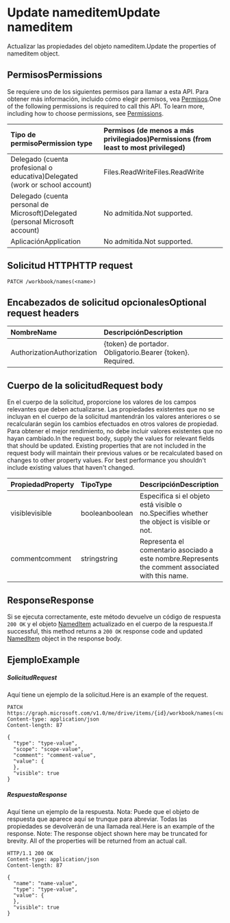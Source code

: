 # <a name="update-nameditem"></a><span data-ttu-id="8d97e-101">Update nameditem</span><span class="sxs-lookup"><span data-stu-id="8d97e-101">Update nameditem</span></span>

<span data-ttu-id="8d97e-102">Actualizar las propiedades del objeto nameditem.</span><span class="sxs-lookup"><span data-stu-id="8d97e-102">Update the properties of nameditem object.</span></span>
## <a name="permissions"></a><span data-ttu-id="8d97e-103">Permisos</span><span class="sxs-lookup"><span data-stu-id="8d97e-103">Permissions</span></span>
<span data-ttu-id="8d97e-p101">Se requiere uno de los siguientes permisos para llamar a esta API. Para obtener más información, incluido cómo elegir permisos, vea [Permisos](../../../concepts/permissions_reference.md).</span><span class="sxs-lookup"><span data-stu-id="8d97e-p101">One of the following permissions is required to call this API. To learn more, including how to choose permissions, see [Permissions](../../../concepts/permissions_reference.md).</span></span>

|<span data-ttu-id="8d97e-106">Tipo de permiso</span><span class="sxs-lookup"><span data-stu-id="8d97e-106">Permission type</span></span>      | <span data-ttu-id="8d97e-107">Permisos (de menos a más privilegiados)</span><span class="sxs-lookup"><span data-stu-id="8d97e-107">Permissions (from least to most privileged)</span></span>              |
|:--------------------|:---------------------------------------------------------|
|<span data-ttu-id="8d97e-108">Delegado (cuenta profesional o educativa)</span><span class="sxs-lookup"><span data-stu-id="8d97e-108">Delegated (work or school account)</span></span> | <span data-ttu-id="8d97e-109">Files.ReadWrite</span><span class="sxs-lookup"><span data-stu-id="8d97e-109">Files.ReadWrite</span></span>    |
|<span data-ttu-id="8d97e-110">Delegado (cuenta personal de Microsoft)</span><span class="sxs-lookup"><span data-stu-id="8d97e-110">Delegated (personal Microsoft account)</span></span> | <span data-ttu-id="8d97e-111">No admitida.</span><span class="sxs-lookup"><span data-stu-id="8d97e-111">Not supported.</span></span>    |
|<span data-ttu-id="8d97e-112">Aplicación</span><span class="sxs-lookup"><span data-stu-id="8d97e-112">Application</span></span> | <span data-ttu-id="8d97e-113">No admitida.</span><span class="sxs-lookup"><span data-stu-id="8d97e-113">Not supported.</span></span> |

## <a name="http-request"></a><span data-ttu-id="8d97e-114">Solicitud HTTP</span><span class="sxs-lookup"><span data-stu-id="8d97e-114">HTTP request</span></span>
<!-- { "blockType": "ignored" } -->
```http
PATCH /workbook/names(<name>)
```
## <a name="optional-request-headers"></a><span data-ttu-id="8d97e-115">Encabezados de solicitud opcionales</span><span class="sxs-lookup"><span data-stu-id="8d97e-115">Optional request headers</span></span>
| <span data-ttu-id="8d97e-116">Nombre</span><span class="sxs-lookup"><span data-stu-id="8d97e-116">Name</span></span>       | <span data-ttu-id="8d97e-117">Descripción</span><span class="sxs-lookup"><span data-stu-id="8d97e-117">Description</span></span>|
|:-----------|:-----------|
| <span data-ttu-id="8d97e-118">Authorization</span><span class="sxs-lookup"><span data-stu-id="8d97e-118">Authorization</span></span>  | <span data-ttu-id="8d97e-p102">{token} de portador. Obligatorio.</span><span class="sxs-lookup"><span data-stu-id="8d97e-p102">Bearer {token}. Required.</span></span> |

## <a name="request-body"></a><span data-ttu-id="8d97e-121">Cuerpo de la solicitud</span><span class="sxs-lookup"><span data-stu-id="8d97e-121">Request body</span></span>
<span data-ttu-id="8d97e-p103">En el cuerpo de la solicitud, proporcione los valores de los campos relevantes que deben actualizarse. Las propiedades existentes que no se incluyan en el cuerpo de la solicitud mantendrán los valores anteriores o se recalcularán según los cambios efectuados en otros valores de propiedad. Para obtener el mejor rendimiento, no debe incluir valores existentes que no hayan cambiado.</span><span class="sxs-lookup"><span data-stu-id="8d97e-p103">In the request body, supply the values for relevant fields that should be updated. Existing properties that are not included in the request body will maintain their previous values or be recalculated based on changes to other property values. For best performance you shouldn't include existing values that haven't changed.</span></span>

| <span data-ttu-id="8d97e-125">Propiedad</span><span class="sxs-lookup"><span data-stu-id="8d97e-125">Property</span></span>     | <span data-ttu-id="8d97e-126">Tipo</span><span class="sxs-lookup"><span data-stu-id="8d97e-126">Type</span></span>   |<span data-ttu-id="8d97e-127">Descripción</span><span class="sxs-lookup"><span data-stu-id="8d97e-127">Description</span></span>|
|:---------------|:--------|:----------|
|<span data-ttu-id="8d97e-128">visible</span><span class="sxs-lookup"><span data-stu-id="8d97e-128">visible</span></span>|<span data-ttu-id="8d97e-129">boolean</span><span class="sxs-lookup"><span data-stu-id="8d97e-129">boolean</span></span>|<span data-ttu-id="8d97e-130">Especifica si el objeto está visible o no.</span><span class="sxs-lookup"><span data-stu-id="8d97e-130">Specifies whether the object is visible or not.</span></span>|
|<span data-ttu-id="8d97e-131">comment</span><span class="sxs-lookup"><span data-stu-id="8d97e-131">comment</span></span>|   <span data-ttu-id="8d97e-132">string</span><span class="sxs-lookup"><span data-stu-id="8d97e-132">string</span></span>  |<span data-ttu-id="8d97e-133">Representa el comentario asociado a este nombre.</span><span class="sxs-lookup"><span data-stu-id="8d97e-133">Represents the comment associated with this name.</span></span>|

## <a name="response"></a><span data-ttu-id="8d97e-134">Response</span><span class="sxs-lookup"><span data-stu-id="8d97e-134">Response</span></span>

<span data-ttu-id="8d97e-135">Si se ejecuta correctamente, este método devuelve un código de respuesta `200 OK` y el objeto [NamedItem](../resources/nameditem.md) actualizado en el cuerpo de la respuesta.</span><span class="sxs-lookup"><span data-stu-id="8d97e-135">If successful, this method returns a `200 OK` response code and updated [NamedItem](../resources/nameditem.md) object in the response body.</span></span>
## <a name="example"></a><span data-ttu-id="8d97e-136">Ejemplo</span><span class="sxs-lookup"><span data-stu-id="8d97e-136">Example</span></span>
##### <a name="request"></a><span data-ttu-id="8d97e-137">Solicitud</span><span class="sxs-lookup"><span data-stu-id="8d97e-137">Request</span></span>
<span data-ttu-id="8d97e-138">Aquí tiene un ejemplo de la solicitud.</span><span class="sxs-lookup"><span data-stu-id="8d97e-138">Here is an example of the request.</span></span>
<!-- {
  "blockType": "request",
  "name": "update_nameditem"
}-->
```http
PATCH https://graph.microsoft.com/v1.0/me/drive/items/{id}/workbook/names(<name>)
Content-type: application/json
Content-length: 87

{
  "type": "type-value",
  "scope": "scope-value",
  "comment": "comment-value",
  "value": {
  },
  "visible": true
}
```
##### <a name="response"></a><span data-ttu-id="8d97e-139">Respuesta</span><span class="sxs-lookup"><span data-stu-id="8d97e-139">Response</span></span>
<span data-ttu-id="8d97e-p104">Aquí tiene un ejemplo de la respuesta. Nota: Puede que el objeto de respuesta que aparece aquí se trunque para abreviar. Todas las propiedades se devolverán de una llamada real.</span><span class="sxs-lookup"><span data-stu-id="8d97e-p104">Here is an example of the response. Note: The response object shown here may be truncated for brevity. All of the properties will be returned from an actual call.</span></span>
<!-- {
  "blockType": "response",
  "truncated": true,
  "@odata.type": "microsoft.graph.namedItem"
} -->
```http
HTTP/1.1 200 OK
Content-type: application/json
Content-length: 87

{
  "name": "name-value",
  "type": "type-value",
  "value": {
  },
  "visible": true
}
```

<!-- uuid: 8fcb5dbc-d5aa-4681-8e31-b001d5168d79
2015-10-25 14:57:30 UTC -->
<!-- {
  "type": "#page.annotation",
  "description": "Update nameditem",
  "keywords": "",
  "section": "documentation",
  "tocPath": ""
}-->
